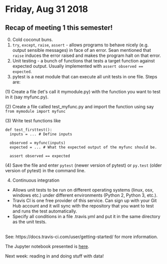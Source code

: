 # Friday, Aug 31 2018

## Recap of meeting 1 this semester!
0. Cold coconut buns.
1. `try`, `except`, `raise`, `assert` - allows programs to behave nicely (e.g. output sensible messages) in face of an error. Sean mentioned that `raise` induces the error raised and makes the program halt on that error.
2. Unit testing - a bunch of functions that tests a target function against expected output. Usually implemented with `assert observed == expected`.
3. pytest is a neat module that can execute all unit tests in one file. Steps are:

(1) Create a file (let's call it mymodule.py) with the function you want to test in it (say myfunc.py). 

(2) Create a file called test_myfunc.py and import the function using say `from mymodule import myfunc`

(3) Write test functions like

```
def test_firsttest():
  inputs = ... # Define inputs
  
  observed = myfunc(inputs)
  expected = ... # What the expected output of the myfunc should be.
  
  assert observed == expected
```

(4) Save the file and enter `pytest` (newer version of pytest) or `py.test` (older version of pytest) in the command line.

4. Continuous integration 
- Allows unit tests to be run on different operating systems (linux, osx, windows etc.) under different environments (Python 2, Python 3, etc.).
- Travis CI is one free provider of this service. Can sign up with your Git Hub account and it will sync with the repository that you want to test and runs the test automatically. 
- Specify all conditions in a file .travis.yml and put it in the same directory as the unit tests.
<br>
See: https://docs.travis-ci.com/user/getting-started/ for more information.


The Jupyter notebook presented is [here](https://github.com/prickly-pythons/prickly-pythons/blob/master/code_from_meetings/testing/Testing.ipynb).

Next week: reading in and doing stuff with data!

